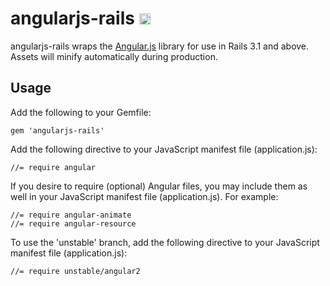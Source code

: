 # angularjs-rails <a href="http://badge.fury.io/rb/angularjs-rails"><img src="https://badge.fury.io/rb/angularjs-rails@2x.png" alt="Gem Version" height="18"></a>

angularjs-rails wraps the [Angular.js](http://angularjs.org) library for use in Rails 3.1 and above. Assets will minify automatically during production.

## Usage

Add the following to your Gemfile:

    gem 'angularjs-rails'

Add the following directive to your JavaScript manifest file (application.js):

    //= require angular

If you desire to require (optional) Angular files, you may include them as well in your JavaScript manifest file (application.js). For example:

    //= require angular-animate
    //= require angular-resource

To use the 'unstable' branch, add the following directive to your JavaScript manifest file (application.js):

    //= require unstable/angular2
